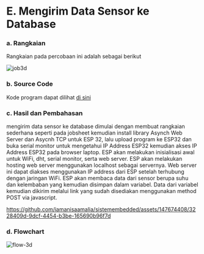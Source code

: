 # E. Mengirim Data Sensor ke Database
### a. Rangkaian
Rangkaian pada percobaan ini adalah sebagai berikut

![job3d](https://github.com/iamanisaamalia/sistemembedded/assets/147674408/0b3d3a03-e7a6-44f0-878d-1e41bbe7d229)


### b. Source Code
Kode program dapat dilihat <a href="https://github.com/iamanisaamalia/sistemembedded/blob/main/jobsheet%203/e.%20Mengirim%20Data%20Sensor%20ke%20Database/mengirim_data/mengirim_data.ino">di sini</a>

### c. Hasil dan Pembahasan
mengirim data sensor ke database dimulai dengan membuat rangkaian sederhana seperti pada jobsheet kemudian install library Asynch Web Server dan Asycnh TCP untuk ESP 32, lalu upload program ke ESP32 dan buka serial monitor untuk mengetahui IP Address ESP32 kemudian akses IP Address ESP32 pada browser laptop.
ESP akan melakukan inisialisasi awal untuk WiFi, dht, serial monitor, serta web server. ESP akan melakukan hosting web server menggunakan localhost sebagai servernya. Web server ini dapat diakses menggunakan IP address dari ESP setelah terhubung dengan jaringan WiFi.
ESP akan membaca data dari sensor berupa suhu dan kelembaban yang kemudian disimpan dalam variabel. Data dari variabel kemudian dikirim melalui link yang sudah disediakan menggunakan method POST via javascript.



https://github.com/iamanisaamalia/sistemembedded/assets/147674408/3228409d-9dcf-4454-b3be-165690b96f7d





### d. Flowchart
![flow-3d](https://github.com/iamanisaamalia/sistemembedded/assets/147674408/5def1b32-fb02-4d03-8196-cb031d0fffd7)

